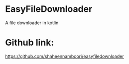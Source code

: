 # EasyFileDownloader
A file downloader in kotlin

# Github link:
https://github.com/shaheennamboori/easyfiledownloader
